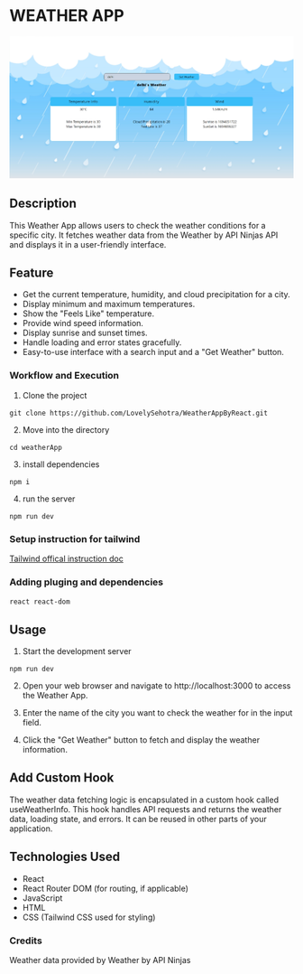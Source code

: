 # WEATHER APP
![Alt text](image-1.png)
## Description
This Weather App allows users to check the weather conditions for a specific city. It fetches weather data from the Weather by API Ninjas API and displays it in a user-friendly interface.
## Feature
- Get the current temperature, humidity, and cloud precipitation for a city.
- Display minimum and maximum temperatures.
- Show the "Feels Like" temperature.
- Provide wind speed information.
- Display sunrise and sunset times.
- Handle loading and error states gracefully.
- Easy-to-use interface with a search input and a "Get Weather" button.
### Workflow and Execution

1. Clone the project

```
git clone https://github.com/LovelySehotra/WeatherAppByReact.git
```

2. Move into the directory 

```
cd weatherApp

```
3. install dependencies

```
npm i

```
4. run the server

```
npm run dev

```
### Setup instruction for tailwind 

[Tailwind offical instruction doc](https://tailwindcss.com/docs/guides/vite)



###  Adding pluging and dependencies

```
react react-dom

```
## Usage
1. Start the development server
```
npm run dev
```

2. Open your web browser and navigate to http://localhost:3000 to access the Weather App.

3. Enter the name of the city you want to check the weather for in the input field.

4. Click the "Get Weather" button to fetch and display the weather information.

## Add Custom Hook 
The weather data fetching logic is encapsulated in a custom hook called useWeatherInfo. This hook handles API requests and returns the weather data, loading state, and errors. It can be reused in other parts of your application.
## Technologies Used
* React
* React Router DOM (for routing, if applicable)
* JavaScript
* HTML
* CSS (Tailwind CSS used for styling)
### Credits
Weather data provided by Weather by API Ninjas
